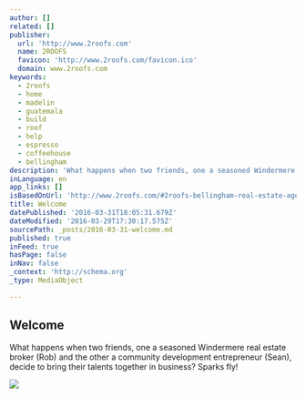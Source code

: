```yaml
---
author: []
related: []
publisher:
  url: 'http://www.2roofs.com'
  name: 2ROOFS
  favicon: 'http://www.2roofs.com/favicon.ico'
  domain: www.2roofs.com
keywords:
  - 2roofs
  - home
  - madelin
  - guatemala
  - build
  - roof
  - help
  - espresso
  - coffeehouse
  - bellingham
description: 'What happens when two friends, one a seasoned Windermere real estate broker (Rob) and the other a community development entrepreneur (Sean), decide to bring their talents together in business? Sparks fly!'
inLanguage: en
app_links: []
isBasedOnUrl: 'http://www.2roofs.com/#2roofs-bellingham-real-estate-agent'
title: Welcome
datePublished: '2016-03-31T18:05:31.679Z'
dateModified: '2016-03-29T17:30:17.575Z'
sourcePath: _posts/2016-03-31-welcome.md
published: true
inFeed: true
hasPage: false
inNav: false
_context: 'http://schema.org'
_type: MediaObject

---
```

<article style=""><h1>Welcome</h1><p>What happens when two friends, one a seasoned Windermere real estate broker (Rob) and the other a community development entrepreneur (Sean), decide to bring their talents together in business? Sparks fly!</p><img src="http://static1.squarespace.com/static/5632cfa1e4b0634f877bd715/t/564bcbbde4b05f7859fd1cad/1457476454179/?format=1000w" /></article>